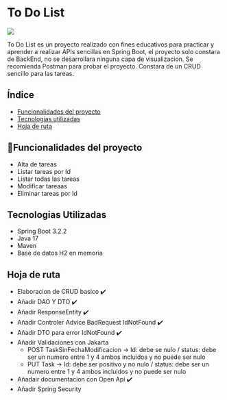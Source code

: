 <h1>To Do List</h1>

   <p align="left">
   <img src="https://img.shields.io/badge/STATUS-EN%20DESAROLLO-green">
   </p>

To Do List es un proyecto realizado con fines educativos para practicar y aprender a realizar APIs sencillas en Spring Boot,
el proyecto solo constara de BackEnd, no se desarrollara ninguna capa de visualizacion. Se recomienda Postman para probar el proyecto.
Constara de un CRUD sencillo para las tareas.

## Índice
* [Funcionalidades del proyecto](#id1)
* [Tecnologias utilizadas](#id2)
* [Hoja de ruta](#id3)

## :hammer:Funcionalidades del proyecto <a name="id1"></a>
- Alta de tareas
- Listar tareas por Id
- Listar todas las tareas
- Modificar tareaas
- Eliminar tareas por Id

## Tecnologias Utilizadas<a name="id2"></a>
- Spring Boot 3.2.2
- Java 17
- Maven
- Base de datos H2 en memoria

## Hoja de ruta<a name="id3"></a>
- Elaboracion de CRUD basico :heavy_check_mark:
- Añadir DAO Y DTO :heavy_check_mark:
- Añadir ResponseEntity :heavy_check_mark:
- Añadir Controler Advice BadRequest IdNotFound :heavy_check_mark:
- Añadir DTO para error IdNotFound :heavy_check_mark:
- Añadir Validaciones con Jakarta 
    - POST TaskSinFechaModificacion -> Id: debe se nulo / status: debe ser un numero entre 1 y 4 ambos incluidos y no puede ser nulo
    - PUT Task -> Id: debe ser positivo y no nulo / status: debe ser un numero entre 1 y 4 ambos incluidos y no puede ser nulo
- Añadair documentacion con Open Api :heavy_check_mark:
- Añadir Spring Security 
